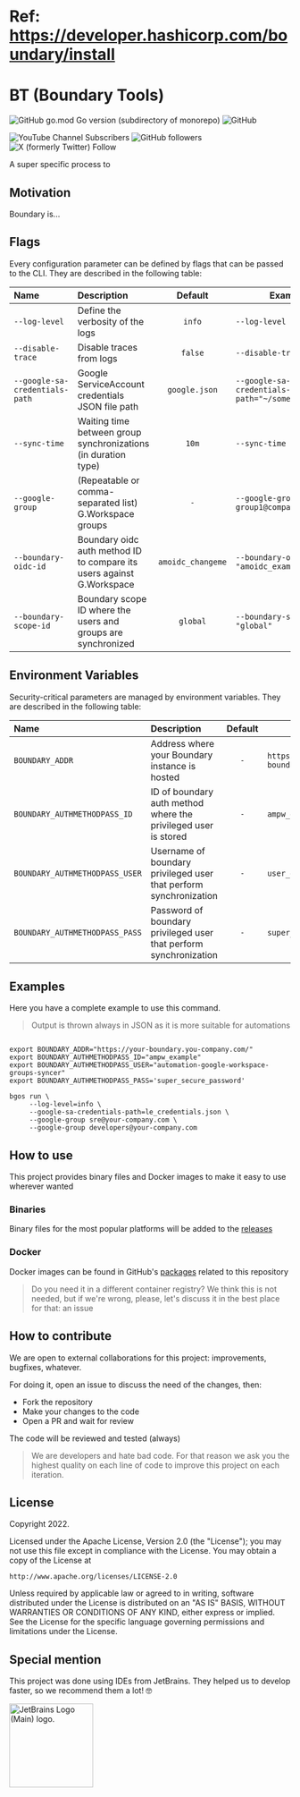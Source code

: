 # Ref: https://developer.hashicorp.com/boundary/install


# BT (Boundary Tools)

![GitHub go.mod Go version (subdirectory of monorepo)](https://img.shields.io/github/go-mod/go-version/freepik-company/bgos)
![GitHub](https://img.shields.io/github/license/freepik-company/bgos)

![YouTube Channel Subscribers](https://img.shields.io/youtube/channel/subscribers/UCeSb3yfsPNNVr13YsYNvCAw?label=achetronic&link=http%3A%2F%2Fyoutube.com%2Fachetronic)
![GitHub followers](https://img.shields.io/github/followers/achetronic?label=achetronic&link=http%3A%2F%2Fgithub.com%2Fachetronic)
![X (formerly Twitter) Follow](https://img.shields.io/twitter/follow/achetronic?style=flat&logo=twitter&link=https%3A%2F%2Ftwitter.com%2Fachetronic)

A super specific process to 

## Motivation

Boundary is...

## Flags

Every configuration parameter can be defined by flags that can be passed to the CLI.
They are described in the following table:

| Name                           | Description                                                           |      Default      | Example                                           |
|:-------------------------------|:----------------------------------------------------------------------|:-----------------:|---------------------------------------------------|
| `--log-level`                  | Define the verbosity of the logs                                      |      `info`       | `--log-level info`                                |
| `--disable-trace`              | Disable traces from logs                                              |      `false`      | `--disable-trace true`                            |
| `--google-sa-credentials-path` | Google ServiceAccount credentials JSON file path                      |   `google.json`   | `--google-sa-credentials-path="~/something.json"` |   
| `--sync-time`                  | Waiting time between group synchronizations (in duration type)        |       `10m`       | `--sync-time 5m`                                  |
| `--google-group`               | (Repeatable or comma-separated list) G.Workspace groups               |        `-`        | `--google-group group1@company.com`               |
| `--boundary-oidc-id`           | Boundary oidc auth method ID to compare its users against G.Workspace | `amoidc_changeme` | `--boundary-oidc-id "amoidc_example"`             |
| `--boundary-scope-id`          | Boundary scope ID where the users and groups are synchronized         |     `global`      | `--boundary-scope-id "global"`                    |

## Environment Variables

Security-critical parameters are managed by environment variables.
They are described in the following table:

| Name                           | Description                                                       | Default | Example                                  |
|:-------------------------------|:------------------------------------------------------------------|:-------:|------------------------------------------|
| `BOUNDARY_ADDR`                | Address where your Boundary instance is hosted                    |   `-`   | `https://hashicorp-boundary.company.com` |
| `BOUNDARY_AUTHMETHODPASS_ID`   | ID of boundary auth method where the privileged user is stored    |   `-`   | `ampw_example`                           |
| `BOUNDARY_AUTHMETHODPASS_USER` | Username of boundary privileged user that perform synchronization |   `-`   | `user_example_changeit`                  |
| `BOUNDARY_AUTHMETHODPASS_PASS` | Password of boundary privileged user that perform synchronization |   `-`   | `super_secure_password`                  |

## Examples

Here you have a complete example to use this command.

> Output is thrown always in JSON as it is more suitable for automations

```console

export BOUNDARY_ADDR="https://your-boundary.you-company.com/"
export BOUNDARY_AUTHMETHODPASS_ID="ampw_example"
export BOUNDARY_AUTHMETHODPASS_USER="automation-google-workspace-groups-syncer" 
export BOUNDARY_AUTHMETHODPASS_PASS='super_secure_password'

bgos run \
     --log-level=info \
     --google-sa-credentials-path=le_credentials.json \
     --google-group sre@your-company.com \
     --google-group developers@your-company.com
```

## How to use

This project provides binary files and Docker images to make it easy to use wherever wanted

### Binaries

Binary files for the most popular platforms will be added to the [releases](https://github.com/freepik-company/bgos/releases)

### Docker

Docker images can be found in GitHub's [packages](https://github.com/freepik-company/bgos/pkgs/container/bgos)
related to this repository

> Do you need it in a different container registry? We think this is not needed, but if we're wrong, please, let's discuss
> it in the best place for that: an issue

## How to contribute

We are open to external collaborations for this project: improvements, bugfixes, whatever.

For doing it, open an issue to discuss the need of the changes, then:

- Fork the repository
- Make your changes to the code
- Open a PR and wait for review

The code will be reviewed and tested (always)

> We are developers and hate bad code. For that reason we ask you the highest quality
> on each line of code to improve this project on each iteration.

## License

Copyright 2022.

Licensed under the Apache License, Version 2.0 (the "License");
you may not use this file except in compliance with the License.
You may obtain a copy of the License at

    http://www.apache.org/licenses/LICENSE-2.0

Unless required by applicable law or agreed to in writing, software
distributed under the License is distributed on an "AS IS" BASIS,
WITHOUT WARRANTIES OR CONDITIONS OF ANY KIND, either express or implied.
See the License for the specific language governing permissions and
limitations under the License.

## Special mention

This project was done using IDEs from JetBrains. They helped us to develop faster, so we recommend them a lot! 🤓

<img src="https://resources.jetbrains.com/storage/products/company/brand/logos/jb_beam.png" alt="JetBrains Logo (Main) logo." width="150">
